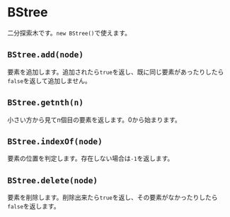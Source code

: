 # BStree
二分探索木です。``new BStree()``で使えます。
## ``BStree.add(node)``
要素を追加します。追加されたら``true``を返し、既に同じ要素があったりしたら``false``を返して追加しません。
## ``BStree.getnth(n)``
小さい方から見てn個目の要素を返します。0から始まります。
## ``BStree.indexOf(node)``
要素の位置を判定します。存在しない場合は``-1``を返します。
## ``BStree.delete(node)``
要素を削除します。削除出来たら``true``を返し、その要素がなかったりしたら``false``を返します。
